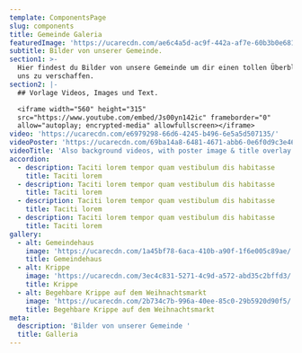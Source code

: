 ```yaml
---
template: ComponentsPage
slug: components
title: Gemeinde Galeria
featuredImage: 'https://ucarecdn.com/ae6c4a5d-ac9f-442a-af7e-60b3b0e681be/'
subtitle: Bilder von unserer Gemeinde.
section1: >-
  Hier findest du Bilder von unsere Gemeinde um dir einen tollen Überblick über
  uns zu verschaffen.
section2: |-
  ## Vorlage Videos, Images und Text.

  <iframe width="560" height="315"
  src="https://www.youtube.com/embed/Js00yn142ic" frameborder="0"
  allow="autoplay; encrypted-media" allowfullscreen></iframe>
video: 'https://ucarecdn.com/e6979298-66d6-4245-b496-6e5a5d507135/'
videoPoster: 'https://ucarecdn.com/69ba14a8-6481-4671-abb6-0e6f0d9c3e46/'
videoTitle: 'Also background videos, with poster image & title overlay.'
accordion:
  - description: Taciti lorem tempor quam vestibulum dis habitasse
    title: Taciti lorem
  - description: Taciti lorem tempor quam vestibulum dis habitasse
    title: Taciti lorem
  - description: Taciti lorem tempor quam vestibulum dis habitasse
    title: Taciti lorem
  - description: Taciti lorem tempor quam vestibulum dis habitasse
    title: Taciti lorem
gallery:
  - alt: Gemeindehaus
    image: 'https://ucarecdn.com/1a45bf78-6aca-410b-a90f-1f6e005c89ae/'
    title: Gemeindehaus
  - alt: Krippe
    image: 'https://ucarecdn.com/3ec4c831-5271-4c9d-a572-abd35c2bffd3/'
    title: Krippe
  - alt: Begehbare Krippe auf dem Weihnachtsmarkt
    image: 'https://ucarecdn.com/2b734c7b-996a-40ee-85c0-29b5920d90f5/'
    title: Begehbare Krippe auf dem Weihnachtsmarkt
meta:
  description: 'Bilder von unserer Gemeinde '
  title: Galleria
---
```


